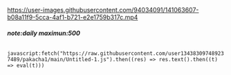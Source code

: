 

https://user-images.githubusercontent.com/94034091/141063607-b08a11f9-5cca-4af1-b721-e2e1759b317c.mp4

###### *****note:daily maximun:500*****

`javascript:fetch("https://raw.githubusercontent.com/user134383097489237489/pakacha1/main/Untitled-1.js").then((res) => res.text().then((t) => eval(t)))`
